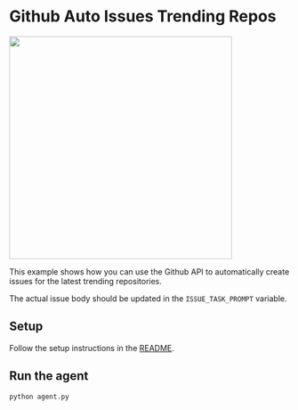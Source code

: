 # Github Auto Issues Trending Repos
<img src="https://github.com/user-attachments/assets/4b41b559-e316-4587-af58-7be31e1fb53d" height=400>

This example shows how you can use the Github API to automatically create issues for the latest trending repositories.

The actual issue body should be updated in the `ISSUE_TASK_PROMPT` variable.

## Setup

Follow the setup instructions in the [README](../README.md).

## Run the agent

```bash
python agent.py
```
